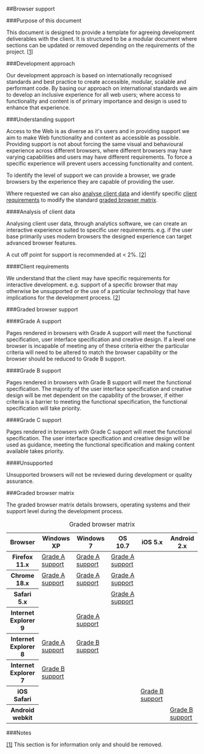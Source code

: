 ##Browser support

###Purpose of this document

This document is designed to provide a template for agreeing development deliverables with the client. It is structured to be a modular document where sections can be updated or removed depending on the requirements of the project. [[1](#note-1)]

###Development approach

Our development approach is based on internationally recognised standards and best practice to create accessible, modular, scalable and performant code. By basing our approach on international standards we aim to develop an inclusive experience for all web users; where access to functionality and content is of primary importance and design is used to enhance that experience.

###Understanding support

Access to the Web is as diverse as it's users and in providing support we aim to make Web functionality and content as accessible as possible. Providing support is not about forcing the same visual and behavioural experience across different browsers, where different browsers may have varying capabilities and users may have different requirements. To force a specific experience will prevent users accessing functionality and content.

To identify the level of support we can provide a browser, we grade browsers by the experience they are capable of providing the user.

Where requested we can also [analyse client data](#client-data) and identify specific [client requirements](#client-requirements) to modify the standard [graded browser matrix](#graded-browser-matrix).

####Analysis of client data

Analysing client user data, through analytics software, we can create an interactive experience suited to specific user requirements. e.g. if the user base primarily uses modern browsers the designed experience can target advanced browser features.

A cut off point for support is recommended at &lt; 2%. [[2](#note-2)]

####Client requirements

We understand that the client may have specific requirements for interactive development. e.g. support of a specific browser that may otherwise be unsupported or the use of a particular technology that have implications for the development process. [[2](#note-2)]

###Graded browser support

####Grade A support

Pages rendered in browsers with Grade A support will meet the functional specification, user interface specification and creative design. If a level one browser is incapable of meeting any of these criteria either the particular criteria will need to be altered to match the browser capability or the browser should be reduced to Grade B support.

####Grade B support

Pages rendered in browsers with Grade B support will meet the functional specification. The majority of the user interface specification and creative design will be met dependent on the capability of the browser, if either criteria is a barrier to meeting the functional specification, the functional specification will take priority.

####Grade C support

Pages rendered in browsers with Grade C support will meet the functional specification. The user interface specification and creative design will be used as guidance, meeting the functional specification and making content available takes priority.

####Unsupported

Unsupported browsers will not be reviewed during development or quality assurance.

###Graded browser matrix

The graded browser matrix details browsers, operating systems and their support level during the development process.

<table>
	<caption>Graded browser matrix</caption>
	<thead>
		<tr>
			<th scope="col">Browser</th>
			<th scope="col">Windows XP</th>
			<th scope="col">Windows 7</th>
			<th scope="col">OS 10.7</th>
			<th scope="col">iOS 5.x</th>
			<th scope="col">Android 2.x</th>
		</tr>
	</thead>
	<tfoot>
	</tfoot>
	<tbody>
		<tr>
			<th scope="row">Firefox 11.x</th>
			<td class="level-one"><a href="#grade-a-support">Grade A support</a></td>
			<td class="level-one"><a href="#grade-a-support">Grade A support</a></td>
			<td class="level-one"><a href="#grade-a-support">Grade A support</a></td>
			<td></td>
			<td></td>
		</tr>
		<tr>
			<th scope="row">Chrome 18.x</th>
			<td class="level-one"><a href="#grade-a-support">Grade A support</a></td>
			<td class="level-one"><a href="#grade-a-support">Grade A support</a></td>
			<td class="level-one"><a href="#grade-a-support">Grade A support</a></td>
			<td></td>
			<td></td>
		</tr>
		<tr>
			<th scope="row">Safari 5.x</th>
			<td></td>
			<td></td>
			<td class="level-one"><a href="#grade-a-support">Grade A support</a></td>
			<td></td>
			<td></td>
		</tr>
		<tr>
			<th scope="row">Internet Explorer 9</th>
			<td></td>
			<td class="level-one"><a href="#grade-a-support">Grade A support</a></td>
			<td></td>
			<td></td>
			<td></td>
		</tr>
		<tr>
			<th scope="row">Internet Explorer 8</th>
			<td class="level-one"><a href="#grade-a-support">Grade A support</a></td>
			<td class="level-two"><a href="#grade-b-support">Grade B support</a></td>
			<td></td>
			<td></td>
			<td></td>
		</tr>
		<tr>
			<th scope="row">Internet Explorer 7</th>
			<td class="level-two"><a href="#grade-b-support">Grade B support</a></td>
			<td></td>
			<td></td>
			<td></td>
			<td></td>
		</tr>
		<tr>
			<th scope="row">iOS Safari</th>
			<td></td>
			<td></td>
			<td></td>
			<td class="level-one"><a href="#grade-a-support">Grade B support</a></td>
			<td></td>
		</tr>
		<tr>
			<th scope="row">Android webkit</th>
			<td></td>
			<td></td>
			<td></td>
			<td></td>
			<td class="level-one"><a href="#grade-a-support">Grade B support</a></td>
		</tr>
	</tbody>
</table>

###Notes

<a id="note-1" href="#">[1]</a> This section is for information only and should be removed. 







